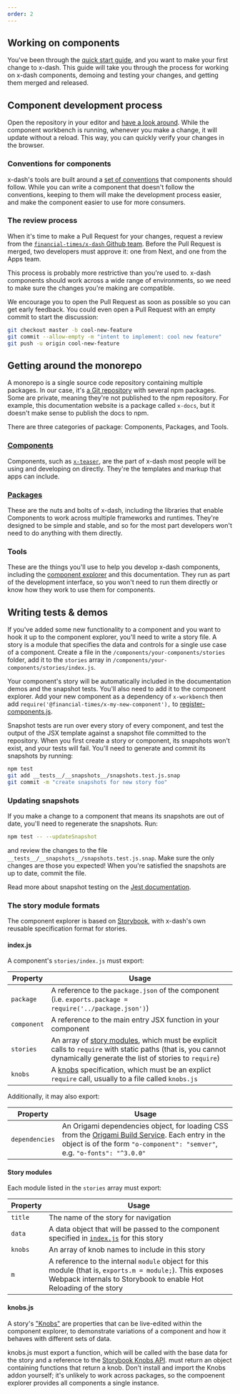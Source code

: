 ```yaml
---
order: 2
---
```


## Working on components

You've been through the [quick start guide](/tools/x-docs/src/docs/guides/components/getting-started.md), and you want to make your first change to x-dash. This guide will take you through the process for working on x-dash components, demoing and testing your changes, and getting them merged and released.


## Component development process

Open the repository in your editor and [have a look around](#getting-around-the-monorepo). While the component workbench is running, whenever you make a change, it will update without a reload. This way, you can quickly verify your changes in the browser.

### Conventions for components

x-dash's tools are built around a [set of conventions](/tools/x-docs/src/docs/guides/components/conventions.md) that components should follow. While you can write a component that doesn't follow the conventions, keeping to them will make the development process easier, and make the component easier to use for more consumers.

### The review process

When it's time to make a Pull Request for your changes, request a review from the [`financial-times/x-dash` Github team](https://github.com/orgs/Financial-Times/teams/x-dash). Before the Pull Request is merged, two developers must approve it: one from Next, and one from the Apps team.

This process is probably more restrictive than you're used to. x-dash components should work across a wide range of environments, so we need to make sure the changes you're making are compatible.

We encourage you to open the Pull Request as soon as possible so you can get early feedback. You could even open a Pull Request with an empty commit to start the discussion:

```bash
git checkout master -b cool-new-feature
git commit --allow-empty -m "intent to implement: cool new feature"
git push -u origin cool-new-feature
```

## Getting around the monorepo

A monorepo is a single source code repository containing multiple packages. In our case, it's [a Git repository](https://github.com/financial-times/x-dash) with several npm packages. Some are private, meaning they're not published to the npm repository. For example, this documentation website is a package called `x-docs`, but it doesn't make sense to publish the docs to npm.

There are three categories of package: Components, Packages, and Tools.

### [Components](/components)

Components, such as [`x-teaser`](/components/x-teaser), are the part of x-dash most people will be using and developing on directly. They're the templates and markup that apps can include.

### [Packages](/packages)

These are the nuts and bolts of x-dash, including the libraries that enable Components to work across multiple frameworks and runtimes. They're designed to be simple and stable, and so for the most part developers won't need to do anything with them directly.

### Tools

These are the things you'll use to help you develop x-dash components, including the [component explorer](/storybook) and this documentation. They run as part of the development interface, so you won't need to run them directly or know how they work to use them for components.

## Writing tests & demos

If you've added some new functionality to a component and you want to hook it up to the component explorer, you'll need to write a story file. A story is a module that specifies the data and controls for a single use case of a component. Create a file in the `/components/your-components/stories` folder, add it to the `stories` array in `/components/your-components/stories/index.js`.

Your component's story will be automatically included in the documentation demos and the snapshot tests. You'll also need to add it to the component explorer. Add your new component as a dependency of `x-workbench` then add `require('@financial-times/x-my-new-component'),` to [register-components.js](/tools/x-workbench/register-components.js).

Snapshot tests are run over every story of every component, and test the output of the JSX template against a snapshot file committed to the repository. When you first create a story or component, its snapshots won't exist, and your tests will fail. You'll need to generate and commit its snapshots by running:

```bash
npm test
git add __tests__/__snapshots__/snapshots.test.js.snap
git commit -m "create snapshots for new story foo"
```

### Updating snapshots

If you make a change to a component that means its snapshots are out of date, you'll need to regenerate the snapshots. Run:

```bash
npm test -- --updateSnapshot
```

and review the changes to the file `__tests__/__snapshots__/snapshots.test.js.snap`. Make sure the only changes are those you expected! When you're satisfied the snapshots are up to date, commit the file.

Read more about snapshot testing on the [Jest documentation](https://facebook.github.io/jest/docs/en/snapshot-testing.html).

### The story module formats

The component explorer is based on [Storybook](https://storybook.js.org/), with x-dash's own reusable specification format for stories.

#### index.js

A component's `stories/index.js` must export:

| Property | Usage |
|-|-|
| `package` | A reference to the `package.json` of the component (i.e. `exports.package = require('../package.json')`) |
| `component` | A reference to the main entry JSX function in your component |
| `stories` | An array of [story modules](#story-modules), which must be explicit calls to `require` with static paths (that is, you cannot dynamically generate the list of stories to `require`) |
| `knobs` | A [knobs](#knobsjs) specification, which must be an explict `require` call, usually to a file called `knobs.js` |

Additionally, it may also export:

| Property | Usage |
|-|-|
| `dependencies` | An Origami dependencies object, for loading CSS from the [Origami Build Service](https://www.ft.com/__origami/service/build/v2/). Each entry in the object is of the form `"o-component": "semver"`, e.g. `"o-fonts": "^3.0.0"` |

#### Story modules

Each module listed in the `stories` array must export:

| Property | Usage |
|-|-|
| `title` | The name of the story for navigation |
| `data` | A data object that will be passed to the component specified in [`index.js`](#indexjs) for this story |
| `knobs` | An array of knob names to include in this story |
| `m` | A reference to the internal `module` object for this module (that is, `exports.m = module;`). This exposes Webpack internals to Storybook to enable Hot Reloading of the story |

#### knobs.js

A story's ["Knobs"](https://github.com/storybooks/storybook/tree/master/addons/knobs) are properties that can be live-edited within the component explorer, to demonstrate variations of a component and how it behaves with different sets of data.

knobs.js must export a function, which will be called with the base data for the story and a reference to the [Storybook Knobs API](https://github.com/storybooks/storybook/tree/master/addons/knobs#available-knobs).  must return an object containing functions that return a knob. Don't install and import the Knobs addon yourself; it's unlikely to work across packages, so the compoenent explorer provides all components a single instance.
